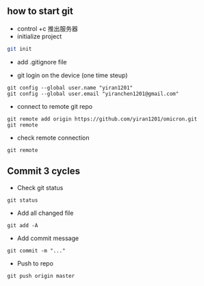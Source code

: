 ## how to start git
- control +c 推出服务器
- initialize project
```bash
git init
```
- add .gitignore file


- git login on the device (one time steup)
```
git config --global user.name "yiran1201"
git config --global user.email "yiranchen1201@gmail.com"
```

- connect to remote git repo 
```
git remote add origin https://github.com/yiran1201/omicron.git
git remote
```

-  check remote connection
```
git remote
```

## Commit 3 cycles
- Check git status
```
git status
```

- Add all changed file
```
git add -A
```

- Add commit message 
```
git commit -m "..."
```

- Push to repo
```
git push origin master
```